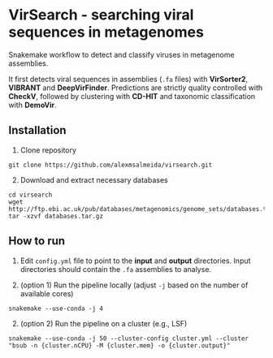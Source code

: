 # VirSearch - searching viral sequences in metagenomes

Snakemake workflow to detect and classify viruses in metagenome assemblies.

It first detects viral sequences in assemblies (`.fa` files) with <b>VirSorter2</b>, <b>VIBRANT</b> and <b>DeepVirFinder</b>. Predictions are strictly quality controlled with <b>CheckV</b>, followed by clustering with <b>CD-HIT</b> and taxonomic classification with <b>DemoVir</b>.

## Installation

1. Clone repository
```
git clone https://github.com/alexmsalmeida/virsearch.git
```

2. Download and extract necessary databases

```
cd virsearch
wget http://ftp.ebi.ac.uk/pub/databases/metagenomics/genome_sets/databases.tar.gz
tar -xzvf databases.tar.gz
```

## How to run

1. Edit `config.yml` file to point to the <b>input</b> and <b>output</b> directories. Input directories should contain the `.fa` assemblies to analyse.

2. (option 1) Run the pipeline locally (adjust `-j` based on the number of available cores)
```
snakemake --use-conda -j 4
```
2. (option 2) Run the pipeline on a cluster (e.g., LSF)
```
snakemake --use-conda -j 50 --cluster-config cluster.yml --cluster "bsub -n {cluster.nCPU} -M {cluster.mem} -o {cluster.output}"
```
